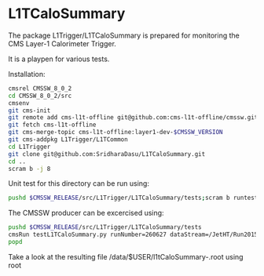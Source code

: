 # L1TCaloSummary

The package L1Trigger/L1TCaloSummary is prepared for monitoring the CMS Layer-1 Calorimeter Trigger.

It is a playpen for various tests.

Installation:

```bash
cmsrel CMSSW_8_0_2
cd CMSSW_8_0_2/src
cmsenv
git cms-init
git remote add cms-l1t-offline git@github.com:cms-l1t-offline/cmssw.git
git fetch cms-l1t-offline
git cms-merge-topic cms-l1t-offline:layer1-dev-$CMSSW_VERSION
git cms-addpkg L1Trigger/L1TCommon
cd L1Trigger
git clone git@github.com:SridharaDasu/L1TCaloSummary.git
cd ..
scram b -j 8
```

Unit test for this directory can be run using:

```bash
pushd $CMSSW_RELEASE/src/L1Trigger/L1TCaloSummary/tests;scram b runtests;popd
```

The CMSSW producer can be excercised using:

```bash
pushd $CMSSW_RELEASE/src/L1Trigger/L1TCaloSummary/tests
cmsRun testL1TCaloSummary.py runNumber=260627 dataStream=/JetHT/Run2015D-v1/RAW
popd
```

Take a look at the resulting file /data/$USER/l1tCaloSummary-<runNumber>.root using root
